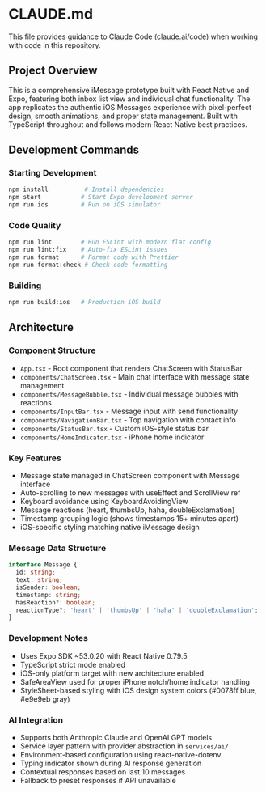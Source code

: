 # CLAUDE.md

This file provides guidance to Claude Code (claude.ai/code) when working with code in this repository.

## Project Overview

This is a comprehensive iMessage prototype built with React Native and Expo, featuring both inbox list view and individual chat functionality. The app replicates the authentic iOS Messages experience with pixel-perfect design, smooth animations, and proper state management. Built with TypeScript throughout and follows modern React Native best practices.

## Development Commands

### Starting Development

```bash
npm install          # Install dependencies
npm start           # Start Expo development server
npm run ios         # Run on iOS simulator
```

### Code Quality

```bash
npm run lint        # Run ESLint with modern flat config
npm run lint:fix    # Auto-fix ESLint issues
npm run format      # Format code with Prettier
npm run format:check # Check code formatting
```

### Building

```bash
npm run build:ios   # Production iOS build
```

## Architecture

### Component Structure

- `App.tsx` - Root component that renders ChatScreen with StatusBar
- `components/ChatScreen.tsx` - Main chat interface with message state management
- `components/MessageBubble.tsx` - Individual message bubbles with reactions
- `components/InputBar.tsx` - Message input with send functionality
- `components/NavigationBar.tsx` - Top navigation with contact info
- `components/StatusBar.tsx` - Custom iOS-style status bar
- `components/HomeIndicator.tsx` - iPhone home indicator

### Key Features

- Message state managed in ChatScreen component with Message interface
- Auto-scrolling to new messages with useEffect and ScrollView ref
- Keyboard avoidance using KeyboardAvoidingView
- Message reactions (heart, thumbsUp, haha, doubleExclamation)
- Timestamp grouping logic (shows timestamps 15+ minutes apart)
- iOS-specific styling matching native iMessage design

### Message Data Structure

```typescript
interface Message {
  id: string;
  text: string;
  isSender: boolean;
  timestamp: string;
  hasReaction?: boolean;
  reactionType?: 'heart' | 'thumbsUp' | 'haha' | 'doubleExclamation';
}
```

### Development Notes

- Uses Expo SDK ~53.0.20 with React Native 0.79.5
- TypeScript strict mode enabled
- iOS-only platform target with new architecture enabled
- SafeAreaView used for proper iPhone notch/home indicator handling
- StyleSheet-based styling with iOS design system colors (#0078ff blue, #e9e9eb gray)

### AI Integration

- Supports both Anthropic Claude and OpenAI GPT models
- Service layer pattern with provider abstraction in `services/ai/`
- Environment-based configuration using react-native-dotenv
- Typing indicator shown during AI response generation
- Contextual responses based on last 10 messages
- Fallback to preset responses if API unavailable
